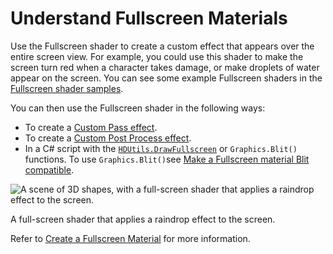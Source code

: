 # Understand Fullscreen Materials

Use the Fullscreen shader to create a custom effect that appears over the entire screen view. For example, you could use this shader to make the screen turn red when a character takes damage, or make droplets of water appear on the screen. You can see some example Fullscreen shaders in the [Fullscreen shader samples](create-a-fullscreen-material.md#fullscreen-samples).

You can then use the Fullscreen shader in the following ways: 

- To create a [Custom Pass effect](custom-pass-create-gameobject.md#material-from-fullscreen-shadergraph).
- To create a [Custom Post Process effect](custom-post-processing-use-full-screen-shader.md).
- In a C# script with the [`HDUtils.DrawFullscreen`](https://docs.unity3d.com/Packages/com.unity.render-pipelines.high-definition@15.0/api/UnityEngine.Rendering.HighDefinition.HDUtils.html) or `Graphics.Blit()` functions. To use `Graphics.Blit()`see [Make a Fullscreen material Blit compatible](create-a-fullscreen-material#make-a-full-screen-shader-graph-blit-compatible).

![A scene of 3D shapes, with a full-screen shader that applies a raindrop effect to the screen.](Images/Fullscreen-shader-rain.png)

A full-screen shader that applies a raindrop effect to the screen.

Refer to [Create a Fullscreen Material](create-a-fullscreen-material.md) for more information.

